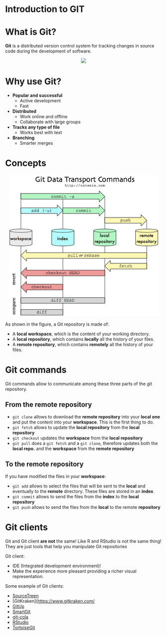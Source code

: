 
Introduction to GIT
===============================================

# What is Git?

**Git** is a distributed version control system for tracking changes in
source code during the development of software.

<div align=center>
<img src="../../presentation_gitTraining/img//git_logo.png"  width=20%>
</div>

# Why use Git?

-   **Popular and successful**
    -   Active development
    -   Fast
-   **Distributed**
    -   Work online and offline
    -   Collaborate with large groups
-   **Tracks any type of file**
    -   Works best with text
-   **Branching**
    -   Smarter merges
    
# Concepts

<div align="center">
 <img src="Git-commands.png">
</div>

As shown in the figure, a Git repository is made of:
- A **local workspace**, which is the content of your working directory.
- A **local repository**, which contains **locally** all the history of your files.
- A **remote repository**, which contains **remotely** all the history of your files.

# Git commands

Git commands allow to communicate among these three parts of the git repository. 

## From the remote repository

- `git clone` allows to download the **remote repository** into your **local one** and put the content into your **workspace**. This is the first thing to do.
- `git fetch` allows to update the **local repository** from the **local repository**
- `git checkout` updates the **workspace** from the **local repository**
- `git pull` does a `git fetch` and a `git clone`, therefore updates both the **local repo.** and the **workspace** from the **remote repository** 

## To the remote repository

If you have modified the files in your **workspace**:
- `git add` allows to select the files that will be sent to the **local** and eventually to the **remote** directory. These files are stored in an **index**. 
- `git commit` allows to send the files from the **index** to the **local repository**
- `git push` allows to send the files from the **local** to the remote **repository**

# Git clients

Git and Git client **are not** the same! Like R and RStudio is not the same thing! They are just tools that help you manipulate Git repositories

Git client:

-   IDE (Integrated development environment)!
-   Make the experience more pleasant providing a richer visual
    representation.

Some example of Git clients:

- [SourceTreen](https://www.sourcetreeapp.com/)
- [GitKraken](https://www.gitkraken.com/
- [GitUp](https://gitup.co/)
- [SmartGit](https://www.syntevo.com/smartgit/)
- [git-cola](https://git-cola.github.io/)
- [RStudio](https://www.rstudio.com/)
- [TortoiseGit](https://tortoisegit.org/)


<!--
### Git branches

One main advantage of Git is the use of *branches*, which allow multiple
developments of the same code at the same time.

Definition A branch in Git is simply a lightweight movable pointer to
one of thes commits.

<div align="center">
 <img src="../../presentation_gitTraining/img//git-branch-ter.png">
</div>

<div align="center">
 <img src="../../presentation_gitTraining/img//git-branch-bis.png">
</div>


In this example, the `master` branch points to the `f30ab` commit, while
the `testing` branch points to the `c2b9e` one. `HEAD` points to the
active branch (here, `testing`).

\vspace{1em}
Source: <https://git-scm.com/book/en/v1/Git-Branching-What-a-Branch-Is>

### Merging branches

To merge a branch (for instance a feature branch) to another branch (for
instance the main one), several options are offered.

- `merge`: Three-points branch (common ancestor + tips of the two
    branches)

- `rebase`: Compresses all the changes into a single "patch."

<div align="center">
 <img src="../../presentation_gitTraining/img//git-merge-1.png">
</div>

<div align="center">
 <img src="../../presentation_gitTraining/img//git-merge-2.png">
</div>

Source: <https://git-scm.com/book/fr/v1/Les-branches-avec-Git-Rebaser>


### Git workflows

There are several ways to use Git branches (we talk about
**workflows**).

-   *Centralized workflow*: one main branch, everyone commit in the same
    place.
-   *Feature Branch Workflow*: developments are made in dedicated
    branches (feature branches), which are regularly merged into the
    master one.

-   ***Gitflow Workflow***: Strict branching model designed around the
    project release.

Source: <https://www.atlassian.com/git/tutorials/comparing-workflows>

GitFlow branches

GitFlow workflow contains two main branches:

-   `master`: official release history. Branch which is shared to the
    world!

-   `develop`: integration branch for features

It also contains additional temporal branches:

-   `feature`: feature branches (one for each new feature to add to the
    code)

-   `release`: branch created when enough features have been added (new
    version of the code) to develop

-   `hotfix`: branch for maintenance and bug correction of the
    production release
-->
